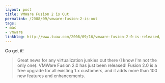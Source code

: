 ```yaml
---
layout: post
title: VMWare Fusion 2 is Out
permalink: /2008/09/vmware-fusion-2-is-out
tags:
- mac
- vmware
linkblog: http://www.tuaw.com/2008/09/16/vmware-fusion-2-0-is-released/
---
```


Go get it!

> Great news for any virtualization junkies out there (I know I'm not the only one). VMWare Fusion 2.0 has
> just been released! Fusion 2.0 is a free upgrade for all existing 1.x customers, and it adds more than
> 100 new features and enhancements.
